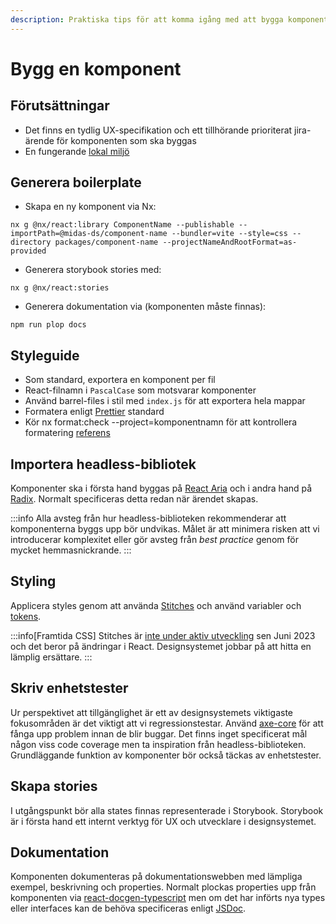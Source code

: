 ```yaml
---
description: Praktiska tips för att komma igång med att bygga komponenter
---
```


# Bygg en komponent

## Förutsättningar

- Det finns en tydlig UX-specifikation och ett tillhörande prioriterat jira-ärende för komponenten som ska byggas
- En fungerande [lokal miljö](local-setup)

## Generera boilerplate

- Skapa en ny komponent via Nx:

```shell
nx g @nx/react:library ComponentName --publishable --importPath=@midas-ds/component-name --bundler=vite --style=css --directory packages/component-name --projectNameAndRootFormat=as-provided
```

- Generera storybook stories med:

```shell
nx g @nx/react:stories
```

- Generera dokumentation via (komponenten måste finnas):

```shell
npm run plop docs
```

## Styleguide

- Som standard, exportera en komponent per fil
- React-filnamn i `PascalCase` som motsvarar komponenter
- Använd barrel-files i stil med `index.js` för att exportera hela mappar
- Formatera enligt [Prettier](https://prettier.io/) standard
- Kör nx format:check --project=komponentnamn för att kontrollera formatering [referens](https://nx.dev/nx-api/nx/documents/format-check)

## Importera headless-bibliotek

Komponenter ska i första hand byggas på [React Aria](https://react-spectrum.adobe.com/react-aria/getting-started.html)
och i andra hand på [Radix](https://www.radix-ui.com/primitives/docs/overview/introduction). Normalt specificeras detta
redan när ärendet skapas.

:::info
Alla avsteg från hur headless-biblioteken rekommenderar att komponenterna byggs upp bör undvikas. Målet är att minimera
risken att vi introducerar komplexitet eller gör avsteg från _best practice_ genom för mycket hemmasnickrande.
:::

## Styling

Applicera styles genom att använda [Stitches](https://stitches.dev/) och använd variabler och [tokens](../../basics/tokens).

:::info[Framtida CSS]
Stitches är [inte under aktiv utveckling](https://github.com/stitchesjs/stitches/discussions/1149#discussioncomment-6223090) sen
Juni 2023 och det beror på ändringar i React. Designsystemet jobbar på att hitta en lämplig ersättare.
:::

## Skriv enhetstester

Ur perspektivet att tillgänglighet är ett av designsystemets viktigaste fokusområden är det viktigt att vi regressionstestar.
Använd [axe-core](https://github.com/dequelabs/axe-core) för att fånga upp problem innan de blir buggar. Det finns inget
specificerat mål någon viss code coverage men ta inspiration från headless-biblioteken. Grundläggande funktion av komponenter
bör också täckas av enhetstester.

## Skapa stories

I utgångspunkt bör alla states finnas representerade i Storybook. Storybook är i första hand ett internt verktyg för
UX och utvecklare i designsystemet.

## Dokumentation

Komponenten dokumenteras på dokumentationswebben med lämpliga exempel, beskrivning och properties. Normalt plockas
properties upp från komponenten via [react-docgen-typescript](https://github.com/styleguidist/react-docgen-typescript)
men om det har införts nya types eller interfaces kan de behöva specificeras enligt [JSDoc](https://jsdoc.app/).
